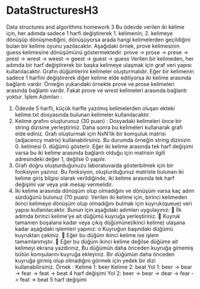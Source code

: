 # DataStructuresH3
Data structures and algorithms homework 3
Bu ödevde verilen iki kelime için, her adımda sadece 1 harfi değiştirerek 1. kelimenin,
2. kelimeye dönüşüp dönüşmediğini, dönüşüyorsa arada hangi kelimelerden geçildiğini bulan bir
kelime oyunu yazılacaktır. Aşağıdaki örnek, prove kelimesinin guess kelimesine dönüşümünü
göstermektedir.
prove → prose → prese → prest → wrest → weest → geest → guest → guess
Verilen bir kelimeden, her adımda bir harf değiştirerek bir başka kelimeye ulaşmak için graf veri
yapısı kullanılacaktır. Grafın düğümlerini kelimeler oluşturmalıdır. Eğer bir kelimenin sadece 1
harfini değiştirerek diğer kelime elde ediliyorsa iki kelime arasında bağlantı vardır. Örneğin
yukarıdaki örnekte prove ve prose kelimeleri arasında bağlantı vardır. Fakat prove ve wrest kelimeleri
arasında bağlantı yoktur. 
İşlem Adımları :
1. Ödevde 5 harfli, küçük harfle yazılmış kelimelerden oluşan ekteki kelime.txt dosyasında
bulunan kelimeler kullanılacaktır.
2. Kelime grafını oluşturunuz (30 puan) : Dosyadaki kelimeleri önce bir string dizisine
yerleştiriniz. Daha sonra bu kelimeleri kullanarak grafı elde ediniz. Grafı oluşturmak için
NxN’lik bir komşuluk matrisi (adjacency matrix) kullanabilirsiniz. Bu durumda örneğin string
dizinizin 0. kelimesi 0. düğümü gösterir. Eğer iki kelime arasında tek harf değişimi varsa bu iki
kelime arasında bağlantı olduğu için matrisin ilgili adresindeki değer 1, değilse 0 yapılır.
3. Grafı doğru oluşturduğunuzu laboratuvarda gösterbilmek için bir fonksiyon yazınız. Bu
fonksiyon, oluşturduğunuz matriste bulunan iki kelime giriş bilgisi olarak verildiğinde, iki
kelime arasında tek harf değişimi var veya yok mesajı vermelidir.
4. İki kelime arasında dönüşüm olup olmadığını ve dönüşüm varsa kaç adım sürdüğünü
bulunuz (70 puan): Verilen iki kelime için, birinci kelimeden ikinci kelimeye dönüşüm olup
olmadığını bulmak için kuyruk(queue) veri yapısı kullanılacaktır. Bunun için aşağıdaki
adımları uygulayınız:
 İlk adımda birinci kelime’ye ait düğümü kuyruğa yerleştiriniz.
 Kuyruk tamamen boşalana kadar veya çıkış düğümüne(ikinci kelime) ulaşana
kadar aşağıdaki işlemleri yapınız:
o Kuyruğun başındaki düğümü kuyruktan çekiniz.
 Eğer bu düğüm ikinci kelime ise işlem tamamlanmıştır.
 Eğer bu düğüm ikinci kelime değilse düğüme ait kelimeyi ekrana
yazdırınız, Bu düğümün daha önceden kuyruğa gimemiş bütün
komşularını kuyruğa ekleyiniz. Bir düğümün daha önceden kuyruğa
girmiş olup olmadığını görmek için yedek bir dizi kullanabilirsiniz.
Örnek :
Kelime 1: beer Kelime 2: beat
Yol 1: beer -> bear -> fear -> feat -> beat 4 harf değişimi
Yol 2: beer -> bear -> dear -> fear -> feat -> beat 5 harf değişimi
